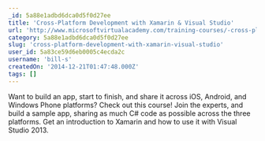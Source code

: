 ```yaml
---
_id: 5a88e1adbd6dca0d5f0d27ee
title: 'Cross-Platform Development with Xamarin & Visual Studio'
url: 'http://www.microsoftvirtualacademy.com/training-courses/-cross-platform-development-with-xamarin-visual-studio'
category: 5a88e1adbd6dca0d5f0d27ee
slug: 'cross-platform-development-with-xamarin-visual-studio'
user_id: 5a83ce59d6eb0005c4ecda2c
username: 'bill-s'
createdOn: '2014-12-21T01:47:48.000Z'
tags: []
---
```


Want to build an app, start to finish, and share it across iOS, Android, and Windows Phone platforms? Check out this course! Join the experts, and build a sample app, sharing as much C# code as possible across the three platforms. Get an introduction to Xamarin and how to use it with Visual Studio 2013.
